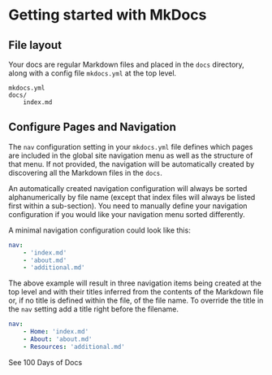 # Getting started with MkDocs



## File layout

Your docs are regular Markdown files and placed in the `docs` directory, along with a config file `mkdocs.yml` at the top level.


```text
mkdocs.yml
docs/
    index.md
```


## Configure Pages and Navigation

The `nav` configuration setting in your `mkdocs.yml` file defines which pages are included in the global site navigation menu as well as the structure of that menu. 
If not provided, the navigation will be automatically created by discovering all the Markdown files in the `docs`.

An automatically created navigation configuration will always be sorted alphanumerically by file name (except that index files will always be listed first within a sub-section). 
You need to manually define your navigation configuration if you would like your navigation menu sorted differently.

A minimal navigation configuration could look like this:

```yaml
nav:
    - 'index.md'
    - 'about.md'
    - 'additional.md'
```


The above example will result in three navigation items being created at the top level and with their titles inferred from the contents of the Markdown file or, if no title is defined within the file, of the file name. 
To override the title in the `nav` setting add a title right before the filename.

```yaml
nav:
    - Home: 'index.md'
    - About: 'about.md'
    - Resources: 'additional.md'
```


See 100 Days of Docs
